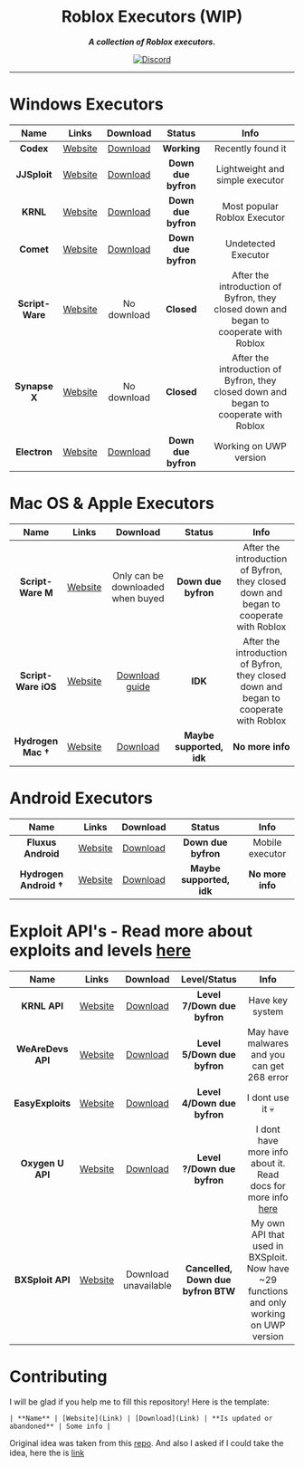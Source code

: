 <div align="center">

Roblox Executors (WIP)
===
***A collection of Roblox executors.***
 
[![Discord](https://img.shields.io/discord/931595732752953375?style=for-the-badge)](https://discord.gg/p7cxhw7E2M)
</div>

-------

# Windows Executors

| Name | Links | Download | Status | Info |
| :--: | :---: | :------: | :----: | :--: |
| **Codex** | [Website](https://codex.lol) | [Download](https://codex.lol/windows) | **Working** | Recently found it |
| **JJSploit** | [Website](https://wearedevs.net/dinfo/JJSploit) | [Download](https://wearedevs.net/d/JJSploit) | **Down due byfron** | Lightweight and simple executor |
| **KRNL** | [Website](https://krnl.place) | [Download](https://krnl.place/download.html) | **Down due byfron** | Most popular Roblox Executor |
| **Comet** | [Website](https://cometrbx.xyz) | [Download](https://wearedevs.net/d/Comet) | **Down due byfron** | Undetected Executor |
| **Script-Ware** | [Website](https://www.script-ware.com/w) | No download | **Closed** | After the introduction of Byfron, they closed down and began to cooperate with Roblox |
| **Synapse X** | [Website](https://x.synapse.to) | No download | **Closed** | After the introduction of Byfron, they closed down and began to cooperate with Roblox |
| **Electron** | [Website](https://ryos.lol/) | [Download](https://ryos.lol/download.php) | **Down due byfron** | Working on UWP version |

# Mac OS & Apple Executors

| Name | Links | Download | Status | Info |
| :--: | :---: | :------: | :----: | :--: |
| **Script-Ware M** | [Website](https://www.script-ware.com/m) | Only can be downloaded when buyed | **Down due byfron** | After the introduction of Byfron, they closed down and began to cooperate with Roblox |
| **Script-Ware iOS** | [Website](https://www.script-ware.com/ios) | [Download guide](https://dev.script-ware.com/docs/iOS/install-guide) | **IDK** | After the introduction of Byfron, they closed down and began to cooperate with Roblox |
| **Hydrogen Mac &dagger;** | [Website](https://hydrogen.onl) | [Download](https://hydrogen.onl/hydrogen_mac) | **Maybe supported, idk** | **No more info** |

# Android Executors

| Name | Links | Download | Status | Info |
| :--: | :---: | :------: | :----: | :--: |
| **Fluxus Android** | [Website](https://fluxteam.net/android) | [Download](https://linkvertise.com/530799/fluxus-android-download/1) | **Down due byfron** | Mobile executor |
| **Hydrogen Android &dagger;** | [Website](https://hydrogen.onl) | [Download](https://hydrogen.onl/hydrogen.apk) | **Maybe supported, idk** | **No more info** |

# Exploit API's - Read more about exploits and levels [here](https://roblox.fandom.com/wiki/Exploit#Exploit_Levels)

| Name | Links | Download | Level/Status | Info |
| :--: | :---: | :------: | :----: | :--: |
| **KRNL API** | [Website](https://krnl.place) | [Download](https://k-storage.com/bootstrapper/files/KrnlAPI.dll) | **Level 7/Down due byfron** | Have key system |
| **WeAreDevs API** | [Website](https://wearedevs.net/d/Exploit%20API) | [Download](https://cdnwrd2.com/r/2/1673551714278/WeAreDevs_API.dll) | **Level 5/Down due byfron** | May have malwares and you can get 268 error |
| **EasyExploits** | [Website](https://easyexploits.com) | [Download](https://easyexploits.com/downloadexploit?id=6) | **Level 4/Down due byfron** | I dont use it 💀 |
| **Oxygen U API** | [Website](https://oxygenu.xyz) | [Download](https://github.com/iDevastate/Oxygen-v2/raw/main/Oxygen_API.dll) | **Level ?/Down due byfron** | I dont have more info about it. Read docs for more info [here](https://mr-scoop.gitbook.io/oxygen-u-api/guide/including-the-api)
| **BXSploit API** | [Website](https://bxsploit.bxteam.gq) | Download unavailable | **Cancelled, Down due byfron BTW** | My own API that used in BXSploit. Now have ~29 functions and only working on UWP version |

# Contributing

I will be glad if you help me to fill this repository! Here is the template:

```| **Name** | [Website](Link) | [Download](Link) | **Is updated or abandoned** | Some info |```

Original idea was taken from this [repo](https://github.com/Minecraft-Anarchy/minecraft-hack-clients). And also I asked if I could take the idea, here the is [link](https://github.com/Minecraft-Anarchy/minecraft-hack-clients/discussions/17)
